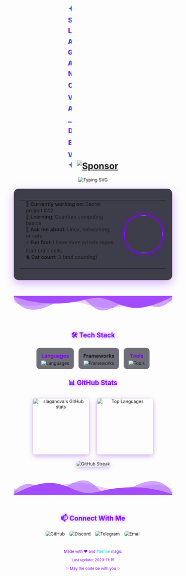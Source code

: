 <div align="center">
  
<!-- Анимированный заголовок с эффектом печати -->
<h1 align="center">
  <span style="background: linear-gradient(to right, #ff00cc, #3333ff, #00ccff); -webkit-background-clip: text; background-clip: text; color: transparent; display: inline-block; animation: typing 3.5s steps(40, end), blink-caret .75s step-end infinite;">
    ✦ sʟᴀɢᴀɴᴏᴠᴀ_ᴅᴇᴠ ✦
  </span>
  <a href="https://github.com/sponsors/slaganova">
    <img src="https://img.shields.io/badge/Sponsor-%F0%9F%92%96-ff69b4?style=flat&logo=githubsponsors" alt="Sponsor" style="vertical-align: middle; margin-left: 10px;"/>
  </a>
</h1>

<!-- Статусная строка с анимацией -->
<p align="center">
  <img src="https://readme-typing-svg.demolab.com?font=Fira+Code&pause=1000&color=7F00FF&center=true&vCenter=true&width=435&lines=Full-stack+Alchemist;Open+Source+Enthusiast;Professional+Cat+Petter" alt="Typing SVG" />
</p>

</div>

<!-- Анимированная карточка "Обо мне" -->
<div align="center" style="margin: 20px 0; perspective: 1000px;">
  <div style="background: rgba(16, 16, 32, 0.8); border-radius: 15px; padding: 20px; max-width: 600px; box-shadow: 0 10px 30px rgba(127, 0, 255, 0.3); transform-style: preserve-3d; transition: all 0.5s ease;">
    <table align="center" border="0" style="border: none; border-collapse: collapse;">
      <tr>
        <td style="vertical-align: top; text-align: left; padding-right: 20px;">
          <ul style="margin-top: 0; list-style-type: none; padding-left: 10px;">
            <li>🔭 <b>Currently working on:</b> Secret project #42</li>
            <li>🌱 <b>Learning:</b> Quantum computing basics</li>
            <li>💬 <b>Ask me about:</b> Linux, networking, or cats</li>
            <li>⚡ <b>Fun fact:</b> I have more private repos than brain cells</li>
            <li>🐈 <b>Cat count:</b> 3 (and counting)</li>
          </ul>
        </td>
        <td style="vertical-align: middle;">
          <img src="https://i.imgur.com/q7g0WMg.jpeg" width="120" style="border-radius: 50%; border: 3px solid #7F00FF; box-shadow: 0 0 20px rgba(127, 0, 255, 0.5); transition: transform 0.3s ease;" onmouseover="this.style.transform='rotateY(20deg)'" onmouseout="this.style.transform='rotateY(0)'"/>
        </td>
      </tr>
    </table>
  </div>
</div>

<!-- Анимированные разделители -->
<svg viewBox="0 0 1200 120" xmlns="http://www.w3.org/2000/svg" style="margin: 30px 0; fill: #7F00FF; opacity: 0.7;">
  <path d="M0,0V46.29c47.79,22.2,103.59,32.17,158,28,70.36-5.37,136.33-33.31,206.8-37.5C438.64,32.43,512.34,53.67,583,72.05c69.27,18,138.3,24.88,209.4,13.08,36.15-6,69.85-17.84,104.45-29.34C989.49,25,1113-14.29,1200,52.47V0Z" opacity=".25"></path>
  <path d="M0,0V15.81C13,36.92,27.64,56.86,47.69,72.05,99.41,111.27,165,111,224.58,91.58c31.15-10.15,60.09-26.07,89.67-39.8,40.92-19,84.73-46,130.83-49.67,36.26-2.85,70.9,9.42,98.6,31.56,31.77,25.39,62.32,62,103.63,73,40.44,10.79,81.35-6.69,119.13-24.28s75.16-39,116.92-43.05c59.73-5.85,113.28,22.88,168.9,38.84,30.2,8.66,59,6.17,87.09-7.5,22.43-10.89,48-26.93,60.65-49.24V0Z" opacity=".5"></path>
  <path d="M0,0V5.63C149.93,59,314.09,71.32,475.83,42.57c43-7.64,84.23-20.12,127.61-26.46,59-8.63,112.48,12.24,165.56,35.4C827.93,77.22,886,95.24,951.2,90c86.53-7,172.46-45.71,248.8-84.81V0Z"></path>
</svg>

<!-- Стек технологий с анимированными иконками -->
<h2 align="center" style="color: #7F00FF; text-shadow: 0 0 10px rgba(127, 0, 255, 0.5);">🛠️ Tech Stack</h2>
<div align="center" style="display: flex; flex-wrap: wrap; justify-content: center; gap: 15px; margin: 20px 0;">
  <!-- Языки программирования -->
  <div style="background: rgba(16, 16, 32, 0.6); padding: 10px 15px; border-radius: 10px; transition: all 0.3s ease;" onmouseover="this.style.transform='translateY(-5px)'; this.style.boxShadow='0 5px 15px rgba(127, 0, 255, 0.4)'" onmouseout="this.style.transform='translateY(0)'; this.style.boxShadow='none'">
    <h3 style="margin: 5px 0; color: #7F00FF;">Languages</h3>
    <div>
      <img src="https://skillicons.dev/icons?i=go,c,cpp,cs,python,java,js,html,css" alt="Languages" />
    </div>
  </div>
  
  <!-- Фреймворки -->
  <div style="background: rgba(16, 16, 32, 0.6); padding: 10px 15px; border-radius: 10px; transition: all 0.3s ease;" onmouseover="this.style.transform='translateY(-5px)'; this.style.boxShadow='0 5px 15px rgba(127, 0, 255, 0.4)'" onmouseout="this.style.transform='translateY(0)'; this.style.boxShadow='none'">
    <h3 style="margin: 5px 0; color: #700FF;">Frameworks</h3>
    <div>
      <img src="https://skillicons.dev/icons?i=fastapi,flask,nodejs,react,nextjs,dotnet" alt="Frameworks" />
    </div>
  </div>
  
  <!-- Инструменты -->
  <div style="background: rgba(16, 16, 32, 0.6); padding: 10px 15px; border-radius: 10px; transition: all 0.3s ease;" onmouseover="this.style.transform='translateY(-5px)'; this.style.boxShadow='0 5px 15px rgba(127, 0, 255, 0.4)'" onmouseout="this.style.transform='translateY(0)'; this.style.boxShadow='none'">
    <h3 style="margin: 5px 0; color: #7F00FF;">Tools</h3>
    <div>
      <img src="https://skillicons.dev/icons?i=docker,nginx,cloudflare,ps,flstudio,figma,vscode,linux,git" alt="Tools" />
    </div>
  </div>
</div>

<!-- Анимированная статистика GitHub -->
<h2 align="center" style="color: #7F00FF; text-shadow: 0 0 10px rgba(127, 0, 255, 0.5);">📊 GitHub Stats</h2>
<div align="center">
  <img height="180em" src="https://github-readme-stats.vercel.app/api?username=slaganova&show_icons=true&theme=radical&count_private=true&include_all_commits=true&bg_color=0d1117&hide_border=true" alt="slaganova's GitHub stats" style="border-radius: 10px; margin: 10px; box-shadow: 0 5px 15px rgba(127, 0, 255, 0.3);"/>
  <img height="180em" src="https://github-readme-stats.vercel.app/api/top-langs/?username=slaganova&layout=compact&theme=radical&bg_color=0d1117&hide_border=true" alt="Top Languages" style="border-radius: 10px; margin: 10px; box-shadow: 0 5px 15px rgba(127, 0, 255, 0.3);"/>
</div>

<!-- Streak статистика с анимацией -->
<div align="center">
  <img src="https://streak-stats.demolab.com?user=slaganova&theme=radical&hide_border=true&background=0D1117&ring=7F00FF&fire=7F00FF&currStreakLabel=FFFFFF" alt="GitHub Streak" style="border-radius: 10px; margin: 10px; box-shadow: 0 5px 15px rgba(127, 0, 255, 0.3);"/>
</div>

<!-- Кастомный разделитель -->
<svg viewBox="0 0 1200 120" xmlns="http://www.w3.org/2000/svg" style="margin: 30px 0; fill: #7F00FF; opacity: 0.7; transform: rotate(180deg);">
  <path d="M0,0V46.29c47.79,22.2,103.59,32.17,158,28,70.36-5.37,136.33-33.31,206.8-37.5C438.64,32.43,512.34,53.67,583,72.05c69.27,18,138.3,24.88,209.4,13.08,36.15-6,69.85-17.84,104.45-29.34C989.49,25,1113-14.29,1200,52.47V0Z" opacity=".25"></path>
  <path d="M0,0V15.81C13,36.92,27.64,56.86,47.69,72.05,99.41,111.27,165,111,224.58,91.58c31.15-10.15,60.09-26.07,89.67-39.8,40.92-19,84.73-46,130.83-49.67,36.26-2.85,70.9,9.42,98.6,31.56,31.77,25.39,62.32,62,103.63,73,40.44,10.79,81.35-6.69,119.13-24.28s75.16-39,116.92-43.05c59.73-5.85,113.28,22.88,168.9,38.84,30.2,8.66,59,6.17,87.09-7.5,22.43-10.89,48-26.93,60.65-49.24V0Z" opacity=".5"></path>
  <path d="M0,0V5.63C149.93,59,314.09,71.32,475.83,42.57c43-7.64,84.23-20.12,127.61-26.46,59-8.63,112.48,12.24,165.56,35.4C827.93,77.22,886,95.24,951.2,90c86.53-7,172.46-45.71,248.8-84.81V0Z"></path>
</svg>

<!-- Контакты с анимированными кнопками -->
<h2 align="center" style="color: #7F00FF; text-shadow: 0 0 10px rgba(127, 0, 255, 0.5);">📫 Connect With Me</h2>
<div align="center" style="display: flex; flex-wrap: wrap; justify-content: center; gap: 15px; margin: 20px 0;">
  <a href="https://github.com/slaganova" style="text-decoration: none;">
    <img src="https://img.shields.io/badge/GitHub-181717?style=for-the-badge&logo=github&logoColor=white" alt="GitHub" style="border-radius: 5px; transition: all 0.3s ease;" onmouseover="this.style.transform='scale(1.05)'; this.style.boxShadow='0 0 15px rgba(24, 23, 23, 0.7)'" onmouseout="this.style.transform='scale(1)'; this.style.boxShadow='none'"/>
  </a>
  <a href="https://discord.com/users/1247181304194400269" style="text-decoration: none;">
    <img src="https://img.shields.io/badge/Discord-5865F2?style=for-the-badge&logo=discord&logoColor=white" alt="Discord" style="border-radius: 5px; transition: all 0.3s ease;" onmouseover="this.style.transform='scale(1.05)'; this.style.boxShadow='0 0 15px rgba(88, 101, 242, 0.7)'" onmouseout="this.style.transform='scale(1)'; this.style.boxShadow='none'"/>
  </a>
  <a href="https://t.me/nowerix" style="text-decoration: none;">
    <img src="https://img.shields.io/badge/Telegram-26A5E4?style=for-the-badge&logo=telegram&logoColor=white" alt="Telegram" style="border-radius: 5px; transition: all 0.3s ease;" onmouseover="this.style.transform='scale(1.05)'; this.style.boxShadow='0 0 15px rgba(38, 165, 228, 0.7)'" onmouseout="this.style.transform='scale(1)'; this.style.boxShadow='none'"/>
  </a>
  <a href="mailto:root@wexoria.ru" style="text-decoration: none;">
    <img src="https://img.shields.io/badge/Email-D14836?style=for-the-badge&logo=gmail&logoColor=white" alt="Email" style="border-radius: 5px; transition: all 0.3s ease;" onmouseover="this.style.transform='scale(1.05)'; this.style.boxShadow='0 0 15px rgba(209, 72, 54, 0.7)'" onmouseout="this.style.transform='scale(1)'; this.style.boxShadow='none'"/>
  </a>
</div>

<!-- Кастомный футер -->
<div align="center" style="margin-top: 40px; color: #7F00FF; font-size: 12px;">
  <p>Made with ❤️ and <span style="color: #00ccff;">#define</span> magic</p>
  <p>Last update: 2023-11-15</p>
  <p>✨ May the code be with you ✨</p>
</div>

<!-- CSS анимации -->
<style>
  @keyframes typing {
    from { width: 0 }
    to { width: 100% }
  }
  
  @keyframes blink-caret {
    from, to { border-color: transparent }
    50% { border-color: #7F00FF; }
  }
  
  .hover-grow {
    transition: all 0.3s ease;
  }
  
  .hover-grow:hover {
    transform: scale(1.05);
  }
</style>
